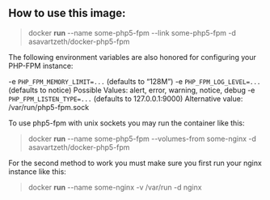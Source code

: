 How to use this image:
----------------------
>docker **run** --name some-php5-fpm --link some-php5-fpm -d asavartzeth/docker-php5-fpm

The following environment variables are also honored for configuring your PHP-FPM instance:

-e `PHP_FPM_MEMORY_LIMIT=...` (defaults to “128M”)
-e `PHP_FPM_LOG_LEVEL=...` (defaults to notice)
Possible Values: alert, error, warning, notice, debug
-e `PHP_FPM_LISTEN_TYPE=...` (defaults to 127.0.0.1:9000)
Alternative value: /var/run/php5-fpm.sock

To use php5-fpm with unix sockets you may run the container like this:
>docker **run** --name some-php5-fpm --volumes-from some-nginx -d asavartzeth/docker-php5-fpm

For the second method to work you must make sure you first run your nginx instance like this:
>docker **run** --name some-nginx -v /var/run -d nginx